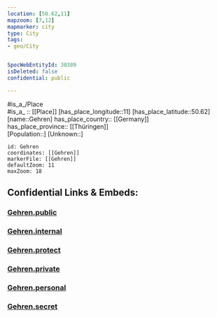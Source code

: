 ```yaml
---
location: [50.62,11] 
mapzoom: [7,12] 
mapmarker: city 
type: City
tags:
- geo/City


SpocWebEntityId: 30389
isDeleted: false
confidential: public

---
```

#is_a_/Place  
#is_a_ :: [[Place]] 
[has_place_longitude::11] 
[has_place_latitude::50.62] 
[name::Gehren] 
has_place_country:: [[Germany]]  
has_place_province:: [[Thüringen]]  
[Population::] 
[Unknown::] 


```leaflet
id: Gehren
coordinates: [[Gehren]] 
markerFile: [[Gehren]] 
defaultZoom: 11 
maxZoom: 18
```


## Confidential Links & Embeds: 

### [Gehren.public](/_public/\Earth\Continent\Europe\Europe~Central\Germany\Germany~East\Thüringen\counties~TH\Ilm-Kreis\cities~Ilm-Kreis\Langer_Berg\CityGehren.public.md) 

### [Gehren.internal](/_internal/\Earth\Continent\Europe\Europe~Central\Germany\Germany~East\Thüringen\counties~TH\Ilm-Kreis\cities~Ilm-Kreis\Langer_Berg\CityGehren.internal.md) 

### [Gehren.protect](/_protect/\Earth\Continent\Europe\Europe~Central\Germany\Germany~East\Thüringen\counties~TH\Ilm-Kreis\cities~Ilm-Kreis\Langer_Berg\CityGehren.protect.md) 

### [Gehren.private](/_private/\Earth\Continent\Europe\Europe~Central\Germany\Germany~East\Thüringen\counties~TH\Ilm-Kreis\cities~Ilm-Kreis\Langer_Berg\CityGehren.private.md) 

### [Gehren.personal](/_personal/\Earth\Continent\Europe\Europe~Central\Germany\Germany~East\Thüringen\counties~TH\Ilm-Kreis\cities~Ilm-Kreis\Langer_Berg\CityGehren.personal.md) 

### [Gehren.secret](/_secret/\Earth\Continent\Europe\Europe~Central\Germany\Germany~East\Thüringen\counties~TH\Ilm-Kreis\cities~Ilm-Kreis\Langer_Berg\CityGehren.secret.md)

